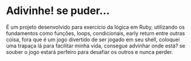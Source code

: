 # Adivinhe! se puder...

É um projeto desenvolvido para exercício da lógica em Ruby, utilizando os fundamentos como funções, loops, condicionais, early return entre outras coisa, fora que é um jogo divertido de ser jogado em seu shell, coloquei uma trapaça lá para facilitar minha vida, consegue advinhar onde está? se souber o jogo estará perfeiro para desafiar os outros e nunca perder.
